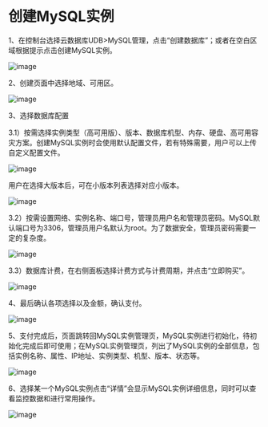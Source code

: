 # 创建MySQL实例

1、在控制台选择云数据库UDB\>MySQL管理，点击“创建数据库”；或者在空白区域根据提示点击创建MySQL实例。

![image](/images/mysql-v4-001.png)

2、创建页面中选择地域、可用区。

![image](/images/mysql-v4-002.png)

3、选择数据库配置

3.1）按需选择实例类型（高可用版）、版本、数据库机型、内存、硬盘、高可用容灾方案。创建MySQL实例时会使用默认配置文件，若有特殊需要，用户可以上传自定义配置文件。

![image](/images/create0701.png)

用户在选择大版本后，可在小版本列表选择对应小版本。

![image](/images/create01.png)

3.2）按需设置网络、实例名称、端口号，管理员用户名和管理员密码。MySQL默认端口号为3306，管理员用户名默认为root。为了数据安全，管理员密码需要一定的复杂度。

![image](/images/create01.png)

3.3）数据库计费，在右侧面板选择计费方式与计费周期，并点击“立即购买”。

![image](/images/create02.png)

4、最后确认各项选择以及金额，确认支付。

![image](/images/mysql-v4-006.png)

5、支付完成后，页面跳转回MySQL实例管理页，MySQL实例进行初始化，待初始化完成后即可使用；在MySQL实例管理页，列出了MySQL实例的全部信息，包括实例名称、属性、IP地址、实例类型、机型、版本、状态等。

![image](/images/mysql-v4-007.png)

6、选择某一个MySQL实例点击“详情”会显示MySQL实例详细信息，同时可以查看监控数据和进行常用操作。

![image](/images/mysql-v4-008.png)
